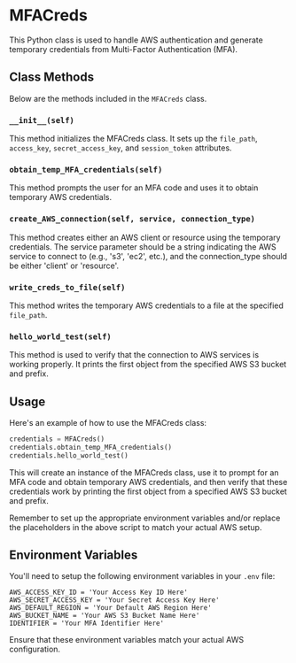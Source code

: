 # MFACreds

This Python class is used to handle AWS authentication and generate temporary credentials from Multi-Factor Authentication (MFA).

## Class Methods

Below are the methods included in the `MFACreds` class.

### `__init__(self)`

This method initializes the MFACreds class. It sets up the `file_path`, `access_key`, `secret_access_key`, and `session_token` attributes.

### `obtain_temp_MFA_credentials(self)`

This method prompts the user for an MFA code and uses it to obtain temporary AWS credentials.

### `create_AWS_connection(self, service, connection_type)`

This method creates either an AWS client or resource using the temporary credentials. The service parameter should be a string indicating the AWS service to connect to (e.g., 's3', 'ec2', etc.), and the connection_type should be either 'client' or 'resource'.

### `write_creds_to_file(self)`

This method writes the temporary AWS credentials to a file at the specified `file_path`.

### `hello_world_test(self)`

This method is used to verify that the connection to AWS services is working properly. It prints the first object from the specified AWS S3 bucket and prefix.

## Usage

Here's an example of how to use the MFACreds class:

```python
credentials = MFACreds()
credentials.obtain_temp_MFA_credentials()
credentials.hello_world_test()
```

This will create an instance of the MFACreds class, use it to prompt for an MFA code and obtain temporary AWS credentials, and then verify that these credentials work by printing the first object from a specified AWS S3 bucket and prefix.

Remember to set up the appropriate environment variables and/or replace the placeholders in the above script to match your actual AWS setup.

## Environment Variables

You'll need to setup the following environment variables in your `.env` file:

```
AWS_ACCESS_KEY_ID = 'Your Access Key ID Here'
AWS_SECRET_ACCESS_KEY = 'Your Secret Access Key Here'
AWS_DEFAULT_REGION = 'Your Default AWS Region Here'
AWS_BUCKET_NAME = 'Your AWS S3 Bucket Name Here'
IDENTIFIER = 'Your MFA Identifier Here'
```

Ensure that these environment variables match your actual AWS configuration.
